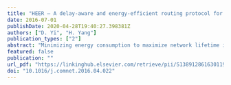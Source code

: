 ```yaml
---
title: "HEER – A delay-aware and energy-efficient routing protocol for wireless sensor networks"
date: 2016-07-01
publishDate: 2020-04-28T19:40:27.398381Z
authors: ["D. Yi", "H. Yang"]
publication_types: ["2"]
abstract: "Minimizing energy consumption to maximize network lifetime is one of the crucial concerns in designing wireless sensor network routing protocols. Cluster-based protocols have shown promising energyeﬃciency performance, where sensor nodes take turns to act as cluster heads (CHs), which carry out higher-level data routing and relaying. In such case the energy consumption is more evenly distributed for all the nodes. However, most cluster-based protocols improve energy-eﬃciency at the cost of transmission delay. In this paper, we propose an improved delay-aware and energy-eﬃcient clustered protocol called Hamilton Energy-Eﬃcient Routing Protocol (HEER). HEER forms clusters in the network initialization phase and links members in each cluster on a Hamilton Path, constructed using a greedy algorithm, for data transmission purpose. No cluster reformation is required and the members on the path will take turns to become cluster head. The design allows HEER to save on network administration energy and also balance the load comparing to traditional cluster-based protocols. The algorithms designed in HEER also means that it does not suffer long delay and does not require each node to have global location information comparing with classic chain-based protocols such as PEGASIS and its variations. We implemented the HEER protocol in MATLAB simulation and compared it with several cluster-based and chain-based protocols. We found that HEER is able to achieve an improved network lifetime over the current protocols while maintaining the average data transmission delay. In the simulation, HEER achieved 66.5% and 40.6% more rounds than LEACH and LEACH-EE, which are cluster-based protocols. When compared with chain-based protocols (PEGASIS and Intra-grid-PEGSIS), HEER managed 21.2 times and 16.7 times more rounds than PEGASIS and Intra-grid-PEGASIS respectively. In addition, HEER can eliminated 90% of transmission delay comparing to LEACH and LEACH-EE and 99% comparing with PEGASIS and Intra-gridPEGASIS."
featured: false
publication: ""
url_pdf: "https://linkinghub.elsevier.com/retrieve/pii/S1389128616301190"
doi: "10.1016/j.comnet.2016.04.022"
---
```


